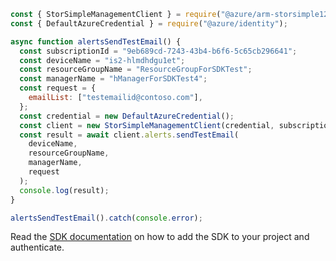 ```javascript
const { StorSimpleManagementClient } = require("@azure/arm-storsimple1200series");
const { DefaultAzureCredential } = require("@azure/identity");

async function alertsSendTestEmail() {
  const subscriptionId = "9eb689cd-7243-43b4-b6f6-5c65cb296641";
  const deviceName = "is2-hlmdhdgu1et";
  const resourceGroupName = "ResourceGroupForSDKTest";
  const managerName = "hManagerForSDKTest4";
  const request = {
    emailList: ["testemailid@contoso.com"],
  };
  const credential = new DefaultAzureCredential();
  const client = new StorSimpleManagementClient(credential, subscriptionId);
  const result = await client.alerts.sendTestEmail(
    deviceName,
    resourceGroupName,
    managerName,
    request
  );
  console.log(result);
}

alertsSendTestEmail().catch(console.error);
```

Read the [SDK documentation](https://github.com/Azure/azure-sdk-for-js/blob/%40azure%2Farm-storsimple1200series_2.0.1/sdk/storsimple1200series/arm-storsimple1200series/README.md) on how to add the SDK to your project and authenticate.
